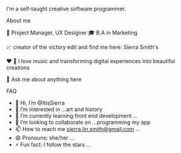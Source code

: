 
I'm a self-taught creative software programmer.  

About me

💼 Project Manager, UX Designer
🎓 B.A in Marketing

📈 creator of the victory edit and find me here: Sierra Smith's

❤️ 🎵 I love music and transforming digital experiences into beautiful creations

💬 Ask me about anything here

FAQ
-   👋 Hi, I’m @ItisSierra
- 👀 I’m interested in ...art and history
- 🌱 I’m currently learning front end development ...
- 💞️ I’m looking to collaborate on ...programming my app 
- 📫 How to reach me sierra.lin.smith@gmail.com ...
- 😄 Pronouns: she/her ...
- ⚡ Fun fact: I follow the stars ...

<!---
ItisSierra/ItisSierra is a ✨ special ✨ repository because its `README.md` (this file) appears on your GitHub profile.
You can click the Preview link to take a look at your changes.
--->

